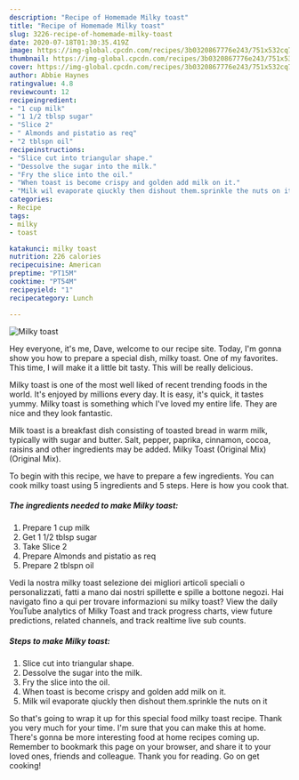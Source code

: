```yaml
---
description: "Recipe of Homemade Milky toast"
title: "Recipe of Homemade Milky toast"
slug: 3226-recipe-of-homemade-milky-toast
date: 2020-07-18T01:30:35.419Z
image: https://img-global.cpcdn.com/recipes/3b0320867776e243/751x532cq70/milky-toast-recipe-main-photo.jpg
thumbnail: https://img-global.cpcdn.com/recipes/3b0320867776e243/751x532cq70/milky-toast-recipe-main-photo.jpg
cover: https://img-global.cpcdn.com/recipes/3b0320867776e243/751x532cq70/milky-toast-recipe-main-photo.jpg
author: Abbie Haynes
ratingvalue: 4.8
reviewcount: 12
recipeingredient:
- "1 cup milk"
- "1 1/2 tblsp sugar"
- "Slice 2"
- " Almonds and pistatio as req"
- "2 tblspn oil"
recipeinstructions:
- "Slice cut into triangular shape."
- "Dessolve the sugar into the milk."
- "Fry the slice into the oil."
- "When toast is become crispy and golden add milk on it."
- "Milk wil evaporate qiuckly then dishout them.sprinkle the nuts on it"
categories:
- Recipe
tags:
- milky
- toast

katakunci: milky toast 
nutrition: 226 calories
recipecuisine: American
preptime: "PT15M"
cooktime: "PT54M"
recipeyield: "1"
recipecategory: Lunch

---
```



![Milky toast](https://img-global.cpcdn.com/recipes/3b0320867776e243/751x532cq70/milky-toast-recipe-main-photo.jpg)

Hey everyone, it's me, Dave, welcome to our recipe site. Today, I'm gonna show you how to prepare a special dish, milky toast. One of my favorites. This time, I will make it a little bit tasty. This will be really delicious.

Milky toast is one of the most well liked of recent trending foods in the world. It's enjoyed by millions every day. It is easy, it's quick, it tastes yummy. Milky toast is something which I've loved my entire life. They are nice and they look fantastic.

Milk toast is a breakfast dish consisting of toasted bread in warm milk, typically with sugar and butter. Salt, pepper, paprika, cinnamon, cocoa, raisins and other ingredients may be added. Milky Toast (Original Mix) (Original Mix).


To begin with this recipe, we have to prepare a few ingredients. You can cook milky toast using 5 ingredients and 5 steps. Here is how you cook that.

<!--inarticleads1-->

##### The ingredients needed to make Milky toast:

1. Prepare 1 cup milk
1. Get 1 1/2 tblsp sugar
1. Take Slice 2
1. Prepare  Almonds and pistatio as req
1. Prepare 2 tblspn oil


Vedi la nostra milky toast selezione dei migliori articoli speciali o personalizzati, fatti a mano dai nostri spillette e spille a bottone negozi. Hai navigato fino a qui per trovare informazioni su milky toast? View the daily YouTube analytics of Milky Toast and track progress charts, view future predictions, related channels, and track realtime live sub counts. 

<!--inarticleads2-->

##### Steps to make Milky toast:

1. Slice cut into triangular shape.
1. Dessolve the sugar into the milk.
1. Fry the slice into the oil.
1. When toast is become crispy and golden add milk on it.
1. Milk wil evaporate qiuckly then dishout them.sprinkle the nuts on it




So that's going to wrap it up for this special food milky toast recipe. Thank you very much for your time. I'm sure that you can make this at home. There's gonna be more interesting food at home recipes coming up. Remember to bookmark this page on your browser, and share it to your loved ones, friends and colleague. Thank you for reading. Go on get cooking!
